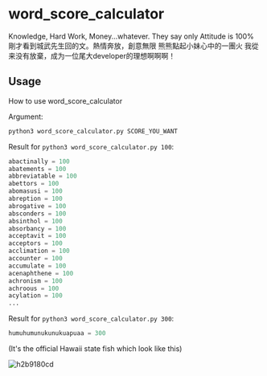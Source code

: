 # word_score_calculator
Knowledge, Hard Work, Money...whatever. They say only Attitude is 100%
剛才看到城武先生回的文。熱情奔放，創意無限
熊熊點起小妹心中的一團火 我從来没有放棄，成为一位尾大developer的理想啊啊啊！

## Usage

How to use word_score_calculator

Argument:

```python
python3 word_score_calculator.py SCORE_YOU_WANT
```

Result for `python3 word_score_calculator.py 100`:

```python
abactinally = 100
abatements = 100
abbreviatable = 100
abettors = 100
abomasusi = 100
abreption = 100
abrogative = 100
absconders = 100
absinthol = 100
absorbancy = 100
acceptavit = 100
acceptors = 100
acclimation = 100
accounter = 100
accumulate = 100
acenaphthene = 100
achronism = 100
achroous = 100
acylation = 100
...
```

Result for `python3 word_score_calculator.py 300`: 

```python
humuhumunukunukuapuaa = 300
```
(It's the official Hawaii state fish which look like this)


![h2b9180cd](https://user-images.githubusercontent.com/5915590/53703031-d2c40900-3dd2-11e9-92cb-2a7c06c085b8.jpeg)
